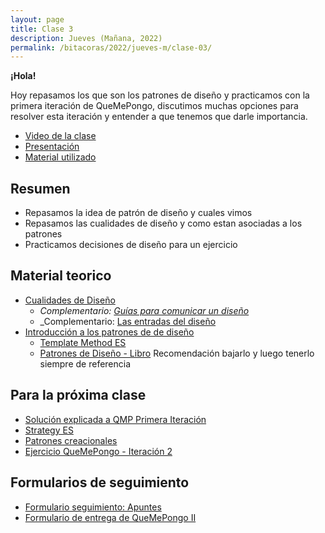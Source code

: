 ```yaml
---
layout: page
title: Clase 3
description: Jueves (Mañana, 2022)
permalink: /bitacoras/2022/jueves-m/clase-03/
---
```


**¡Hola!**

Hoy repasamos los que son los patrones de diseño y practicamos con la primera iteración de QueMePongo, discutimos muchas opciones para resolver esta iteración y entender a que tenemos que darle importancia.

- [Video de la clase](https://youtu.be/PJ3GxNna0Sc)
- [Presentación](https://drive.google.com/file/d/1RtN2zVFqqQ6Dcn2f8zzoaqPvIipiiMxu/view?usp=sharing)
- [Material utilizado](https://drive.google.com/drive/folders/1kv4C3NWhWrbwPAldTZchzz3hbXyeDA15?usp=sharing)

## Resumen

- Repasamos la idea de patrón de diseño y cuales vimos
- Repasamos las cualidades de diseño y como estan asociadas a los patrones
- Practicamos decisiones de diseño para un ejercicio

## Material teorico

- [Cualidades de Diseño](https://docs.google.com/document/d/14HdvHvS33WqYb6Ak0BGa0IeCTbzeCRSDKs-1Ot-qLDw)
  - _Complementario: [Guías para comunicar un diseño](https://docs.google.com/document/d/1HGdGdDG7RAhL5j45UOFGK3F5sV2-rKHVHmPoYawHS5Y/edit?usp=sharing)_
  - _Complementario: [Las entradas del diseño](https://docs.google.com/document/d/1qPM_sQ0UyGFKRzl13Cbf6zDKj6vxJ4wMZQIXeOrRvM8/edit?usp=sharing)
- [Introducción a los patrones de de diseño](https://docs.google.com/document/d/1uXPhuAKXa4wzcIhriFfnI53aB311jOZtcKfTDuiKQ8Y)
  - [Template Method ES](https://reactiveprogramming.io/blog/es/patrones-de-diseno/template-method)
  - [Patrones de Diseño - Libro](https://aulasvirtuales.frba.utn.edu.ar/mod/url/view.php?id=311531) Recomendación bajarlo y luego tenerlo siempre de referencia

## Para la próxima clase

- [Solución explicada a QMP Primera Iteración](https://docs.google.com/document/d/1ayrs5-vrGsXgZKDob-f5_0fmhCYXf7-ty5Be6NXITRY)
- [Strategy ES](https://reactiveprogramming.io/blog/es/patrones-de-diseno/strategy)
- [Patrones creacionales](https://docs.google.com/document/d/1jyjLJiXhScB8204qPOHyHWqE5gRINvAbV3F4-x2E-hI/edit#)
- [Ejercicio QueMePongo - Iteración 2](https://docs.google.com/document/d/10j6XB9zIhl5xox2xBEDEFsgPmueHMkyvLSHcLxl_27Y)

## Formularios de seguimiento

- [Formulario seguimiento: Apuntes](https://docs.google.com/forms/d/e/1FAIpQLSd1rZe9dFpY6DeG9C2NvaapftmB66c9o8Z3Zp6OoRJgedjFvQ/viewform)
- [Formulario de entrega de QueMePongo II](https://docs.google.com/forms/d/e/1FAIpQLScFruBloolmHoDzc1SA-CvhQsJWA7h35TEEaNtG-aWXqIjmig/viewform)

